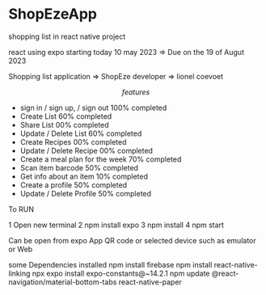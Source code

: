 # ShopEzeApp
shopping list in react native project

react using expo starting today 10 may 2023 => Due on the 19 of Augut 2023

Shopping list application => ShopEze    developer => lionel coevoet 

$$ features $$ 
- sign in  / sign up, / sign out        100% completed
- Create List                           60% completed
- Share List                            00% completed
- Update / Delete List                  60% completed
- Create Recipes                        00% completed
- Update / Delete Recipe                00% completed
- Create a meal plan for the week       70% completed 
- Scan item barcode                     50% completed
- Get info about an item                10% completed
- Create a profile                      50% completed
- Update / Delete Profile               50% completed



To RUN 

1 Open new terminal 
2 npm install expo
3 npm install
4 npm start

Can be open from expo App QR code or selected device such as emulator or Web 


some Dependencies installed 
npm install firebase
npm install react-native-linking
npx expo install expo-constants@~14.2.1
npm update @react-navigation/material-bottom-tabs react-native-paper